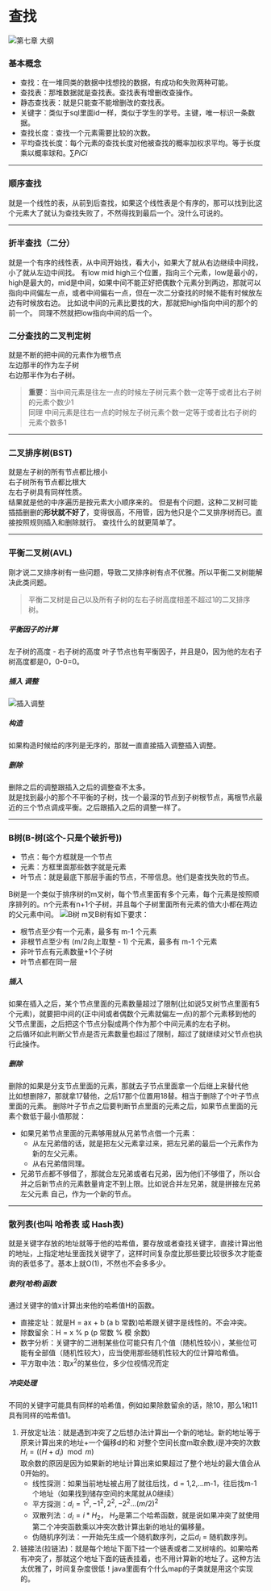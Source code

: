 # 查找
![第七章 大纲](IMG_20240909_135112_edit_107890148374682.jpg)
### 基本概念
- 查找：在一堆同类的数据中找想找的数据，有成功和失败两种可能。
- 查找表：那堆数据就是查找表。查找表有增删改查操作。
- 静态查找表：就是只能查不能增删改的查找表。
- 关键字：类似于sql里面id一样，类似于学生的学号。主键，唯一标识一条数据。
- 查找长度：查找一个元素需要比较的次数。
- 平均查找长度：每个元素的查找长度对他被查找的概率加权求平均。等于长度乘以概率球和。$\sum PiCi$

---
### 顺序查找
就是一个线性的表，从前到后查找，如果这个线性表是个有序的，那可以找到比这个元素大了就认为查找失败了，不然得找到最后一个。没什么可说的。

---
### 折半查找（二分）
就是一个有序的线性表，从中间开始找，看大小，如果大了就从右边继续中间找，小了就从左边中间找。
有low mid high三个位置，指向三个元素，low是最小的，high是最大的，mid是中间，如果中间不能正好把偶数个元素分到两边，那就可以指向中间偏左一点，或者中间偏右一点，但在一次二分查找的时候不能有时候放左边有时候放右边。
比如说中间的元素比要找的大，那就把high指向中间的那个的前一个。
同理不然就把low指向中间的后一个。

### 二分查找的二叉判定树
就是不断的把中间的元素作为根节点  
左边那半的作为左子树  
右边那半作为右子树。

> **重要**：当中间元素是往左一点的时候左子树元素个数一定等于或者比右子树的元素个数少1  
> 同理 中间元素是往右一点的时候左子树元素个数一定等于或者比右子树的元素个数多1  
---
### 二叉排序树(BST)
就是左子树的所有节点都比根小  
右子树所有节点都比根大  
左右子树具有同样性质。  
结果就是他的中序遍历是按元素大小顺序来的。
但是有个问题，这种二叉树可能插插删删的**形状就不好了**，变得很高，不用管，因为他只是个二叉排序树而已。直接按照规则插入和删除就行。
查找什么的就更简单了。

---
### 平衡二叉树(AVL)
刚才说二叉排序树有一些问题，导致二叉排序树有点不优雅。所以平衡二叉树能解决此类问题。  
> 平衡二叉树是自己以及所有子树的左右子树高度相差不超过1的二叉排序树。
##### 平衡因子的计算
左子树的高度 - 右子树的高度
叶子节点也有平衡因子，并且是0，因为他的左右子树高度都是0，0-0=0。
##### 插入 调整
![插入调整](IMG_20240909_132812_edit_106666624885806.jpg)
##### 构造
如果构造时候给的序列是无序的，那就一直直接插入调整插入调整。
##### 删除
删除之后的调整跟插入之后的调整查不太多。  
就是找到最小的那个不平衡的子树，找一个最深的节点到子树根节点，离根节点最近的三个节点调成平衡。之后跟插入之后的调整一样了。

---
### B树(B-树(这个-只是个破折号))
- 节点：每个方框就是一个节点
- 元素：方框里面那些数字就是元素
- 叶节点：就是最底下那层手画的节点，不带信息。他们是查找失败的节点。  

B树是一个类似于排序树的m叉树，每个节点里面有多个元素，每个元素是按照顺序排列的。n个元素有n+1个子树，并且每个子树里面所有元素的值大小都在两边的父元素中间。
![B树](image.png)
m叉B树有如下要求：
- 根节点至少有一个元素，最多有 m-1 个元素
- 非根节点至少有 (m/2向上取整 - 1) 个元素，最多有 m-1 个元素
- 非叶节点有元素数量+1个子树
- 叶节点都在同一层

##### 插入
如果在插入之后，某个节点里面的元素数量超过了限制(比如说5叉树节点里面有5个元素)，就要把中间的(正中间或者偶数个元素就偏左一点)的那个元素移到他的父节点里面，之后把这个节点分裂成两个作为那个中间元素的左右子树。  
之后循环如此判断父节点是否元素数量也超过了限制，超过了就继续对父节点也执行此操作。

##### 删除
删除的如果是分支节点里面的元素，那就去子节点里面拿一个后继上来替代他  
比如想删除7，那就拿17替他，之后17那个位置用18替。相当于删除了个叶子节点里面的元素。
删除叶子节点之后要判断节点里面的元素之后，如果节点里面的元素个数低于最小值那就：
- 如果兄弟节点里面的元素够用就从兄弟节点借一个元素：
  - 从左兄弟借的话，就是把左父元素拿过来，把左兄弟的最后一个元素作为新的左父元素。
  - 从右兄弟借同理。
- 兄弟节点都不够借了，那就合左兄弟或者右兄弟，因为他们不够借了，所以合并之后新节点的元素数量肯定不到上限。比如说合并左兄弟，就是拼接左兄弟 左父元素 自己，作为一个新的节点。

---
### 散列表(也叫 哈希表 或 Hash表)
就是关键字存放的地址就等于他的哈希值，要存放或者查找关键字，直接计算出他的地址，上指定地址里面找关键字了，这样时间复杂度比那些要比较很多次才能查询的表低多了。基本上就O(1)，不然也不会多多少。

##### 散列(哈希)函数
通过关键字的值x计算出来他的哈希值H的函数。
- 直接定址：就是H = ax + b (a b 常数)哈希跟关键字是线性的。不会冲突。
- 除数留余：H = x % p (p 常数 % 模 余数)
- 数字分析：关键字的二进制某些位可能只有几个值（随机性较小），某些位可能有全部值（随机性较大），应当使用那些随机性较大的位计算哈希值。
- 平方取中法：取$x^2$的某些位，多少位视情况而定

##### 冲突处理
不同的关键字可能具有同样的哈希值，例如如果除数留余的话，除10，那么1和11具有同样的哈希值1。
1. 开放定址法：就是遇到冲突了之后想办法计算出一个新的地址。新的地址等于原来计算出来的地址+一个偏移d的和 对整个空间长度m取余数,i是冲突的次数  
$H_i = \left( (H + d_i) \mod m \right)$  
取余数的原因是因为如果新的地址计算出来如果超过了整个地址的最大值会从0开始的。
   - 线性探测：如果当前地址被占用了就往后找，d = 1,2,...m-1，往后找m-1个地址（如果找到储存空间的末尾就从0继续）
   - 平方探测：$d_i = 1^2,-1^2,2^2,-2^2...(m/2)^2$
   - 双散列法：$d_i = i*H_2$， $H_2$是第二个哈希函数，就是说如果冲突了就使用第二个冲突函数乘以冲突次数计算出新的地址的偏移量。
   - 伪随机序列法：一开始先生成一个随机数序列，之后$d_i$ = 随机数序列。
2. 链接法(拉链法)：就是每个地址下面下挂一个链表或者二叉树啥的。如果哈希有冲突了，那就这个地址下面的链表挂着，也不用计算新的地址了。这种方法太优雅了，时间复杂度很低！java里面有个什么map的子类就是用这个实现的。